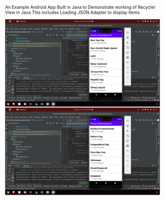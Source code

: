 An Example Android App Built in Java to Demonstrate working of Recycler View in Java
This includes
Loading JSON
Adapter to display Items


![App Screenshot 1](https://github.com/gunishmatta/RecyclerViewExampleGunish/blob/master/Screenshot%20from%202022-01-15%2021-10-12.png)
![App Screenshot 2](https://github.com/gunishmatta/RecyclerViewExampleGunish/blob/master/Screenshot%20from%202022-01-15%2021-10-16.png)
